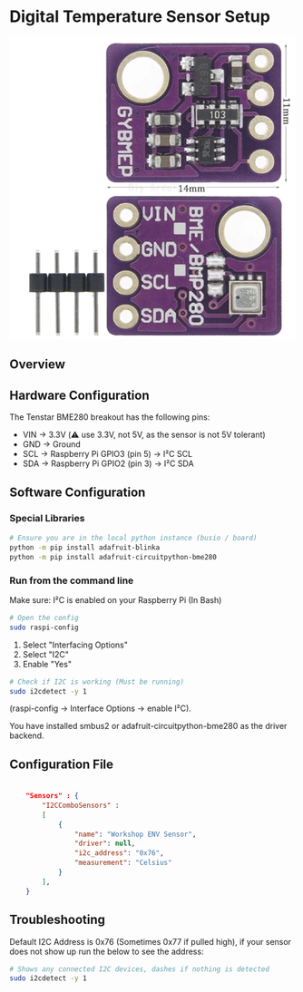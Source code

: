 # Digital Temperature Sensor Setup

![Digital Temperature Sensor](https://raw.githubusercontent.com/Mariustotle/universal_iot_hub/refs/heads/main/resources/sensors/digital_temperature_sensor/tenstar_bme280.png)

## Overview


## Hardware Configuration

The Tenstar BME280 breakout has the following pins:

- VIN → 3.3V (⚠️ use 3.3V, not 5V, as the sensor is not 5V tolerant)
- GND → Ground
- SCL → Raspberry Pi GPIO3 (pin 5) → I²C SCL
- SDA → Raspberry Pi GPIO2 (pin 3) → I²C SDA


## Software Configuration

### Special Libraries
```bash
# Ensure you are in the local python instance (busio / board)
python -m pip install adafruit-blinka
python -m pip install adafruit-circuitpython-bme280
```

### Run from the command line

Make sure:
I²C is enabled on your Raspberry Pi (In Bash)

```bash
# Open the config
sudo raspi-config
```

1. Select "Interfacing Options"
2. Select "I2C"
3. Enable "Yes"

```bash
# Check if I2C is working (Must be running)
sudo i2cdetect -y 1
```


(raspi-config → Interface Options → enable I²C).

You have installed smbus2 or adafruit-circuitpython-bme280 as the driver backend.


## Configuration File

```json

    "Sensors" : {
        "I2CComboSensors" :
        [
            {
                "name": "Workshop ENV Sensor",
                "driver": null,
                "i2c_address": "0x76",
                "measurement": "Celsius"
            }
        ],
    }

```


## Troubleshooting

Default I2C Address is 0x76 (Sometimes 0x77 if pulled high), if your sensor does not show up run the below to see the address:

```bash
# Shows any connected I2C devices, dashes if nothing is detected
sudo i2cdetect -y 1
```